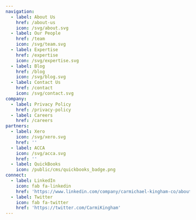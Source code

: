 ```yaml
---
navigation:
  - label: About Us
    href: /about-us
    icon: /svg/about.svg
  - label: Our People
    href: /team
    icon: /svg/team.svg
  - label: Expertise
    href: /expertise
    icon: /svg/expertise.svg
  - label: Blog
    href: /blog
    icon: /svg/blog.svg
  - label: Contact Us
    href: /contact
    icon: /svg/contact.svg
company:
  - label: Privacy Policy
    href: /privacy-policy
  - label: Careers
    href: /careers
partners:
  - label: Xero
    icon: /svg/xero.svg
    href: ''
  - label: ACCA
    icon: /svg/acca.svg
    href: ''
  - label: QuickBooks
    icon: /public/cms/quickbooks_badge.png
connect:
  - label: LinkedIn
    icon: fab fa-linkedin
    href: 'https://www.linkedin.com/company/carmichael-kingham-co/about/'
  - label: Twitter
    icon: fab fa-twitter
    href: 'https://twitter.com/CarmiKingham'
---
```

